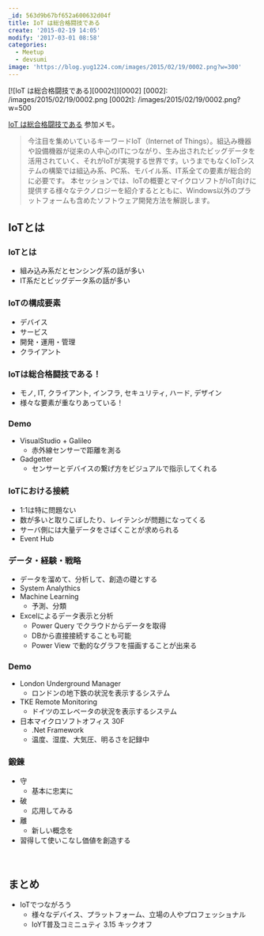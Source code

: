 ```yaml
---
_id: 563d9b67bf652a600632d04f
title: IoT は総合格闘技である
create: '2015-02-19 14:05'
modify: '2017-03-01 08:58'
categories:
  - Meetup
  - devsumi
image: 'https://blog.yug1224.com/images/2015/02/19/0002.png?w=300'
---
```


[![IoT は総合格闘技である][0002t]][0002]
[0002]: /images/2015/02/19/0002.png
[0002t]: /images/2015/02/19/0002.png?w=500

[IoT は総合格闘技である](http://event.shoeisha.jp/devsumi/20150219/session/645/) 参加メモ。

>今注目を集めいているキーワードIoT（Internet of Things）。組込み機器や設備機器が従来の人中心のITにつながり、生み出されたビッグデータを活用されていく、それがIoTが実現する世界です。いうまでもなくIoTシステムの構築では組込み系、PC系、モバイル系、IT系全ての要素が総合的に必要です。
本セッションでは、IoTの概要とマイクロソフトがIoT向けに提供する様々なテクノロジーを紹介するとともに、Windows以外のプラットフォームも含めたソフトウェア開発方法を解説します。

<!-- more -->

## IoTとは

### IoTとは

- 組み込み系だとセンシング系の話が多い
- IT系だとビッグデータ系の話が多い

### IoTの構成要素

- デバイス
- サービス
- 開発・運用・管理
- クライアント

### IoTは総合格闘技である！

- モノ, IT, クライアント, インフラ, セキュリティ, ハード, デザイン
- 様々な要素が重なりあっている！

### Demo
- VisualStudio + Galileo
  - 赤外線センサーで距離を測る
- Gadgetter
    - センサーとデバイスの繋げ方をビジュアルで指示してくれる

### IoTにおける接続

- 1:1は特に問題ない
- 数が多いと取りこぼしたり、レイテンシが問題になってくる
- サーバ側には大量データをさばくことが求められる
- Event Hub

### データ・経験・戦略

- データを溜めて、分析して、創造の礎とする
- System Analythics
- Machine Learning
    - 予測、分類
- Excelによるデータ表示と分析
    - Power Query でクラウドからデータを取得
    - DBから直接接続することも可能
    - Power View で動的なグラフを描画することが出来る

### Demo

- London Underground Manager
    - ロンドンの地下鉄の状況を表示するシステム
- TKE Remote Monitoring
    - ドイツのエレベータの状況を表示するシステム
- 日本マイクロソフトオフィス 30F
    - .Net Framework
    - 温度、湿度、大気圧、明るさを記録中

### 鍛錬

- 守
    - 基本に忠実に
- 破
    - 応用してみる
- 離
    - 新しい概念を
- 習得して使いこなし価値を創造する

　

## まとめ

- IoTでつながろう
    - 様々なデバイス、プラットフォーム、立場の人やプロフェッショナル
    - IoYT普及コミニュティ 3.15 キックオフ
